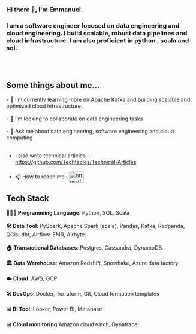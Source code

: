 ### Hi there 👋, I'm Emmanuel.



<h3>I am a software engineer focused on data engineering and cloud engineering. I build scalable, robust data pipelines and cloud infrastructure. I am also proficient in python , scala and sql. </h3> <br>
<p align="center">

<!-- <img align="center" alt="coding" src="https://cdn.dribbble.com/users/20368/screenshots/4012238/data_scene.gif"> -->

<img align="center" alt="" src="https://sigmoid-image.s3.amazonaws.com/wp-content/uploads/2022/02/22112809/Build-a-Winning-Data-Pipeline-Architecture-on-the-Cloud-for-CPG-1.gif">
</p>

<h2 >Some things about me...</h2>
- 🌱 I’m currently learning more on Apache Kafka and building scalable and optimized cloud infrastructure.<br><br>
- 👯 I’m looking to collaborate on data engineering tasks <br><br>
- 💬 Ask me about data engineering, software engineering and cloud computing <br><br>

- I also write technical articles -- https://github.com/Techtacles/Technical-Articles<br><br>
- 📫 How to reach me : 
<a href="https://www.linkedin.com/in/offisong-emmanuel-643b96195/" target="blank"><img align="center" src="https://raw.githubusercontent.com/rahuldkjain/github-profile-readme-generator/master/src/images/icons/Social/linked-in-alt.svg" alt="https://www.linkedin.com/in/offisong-emmanuel-643b96195/" height="30" width="40" /></a>
<br></h2>
<h2>Tech Stack</h2>


<p align="left">
 <b>🧑🏾‍💻 Programming Language</b>: Python, SQL, Scala<br>
<br> <b>🛠 Data Tool</b>: PySpark, Apache Spark (scala), Pandas, Kafka, Redpanda, QGis, dbt, Airflow, EMR, Airbyte<br>
<br> <b>🏠 Transactional Databases</b>: Postgres, Cassandra, DynamoDB<br>
<br> <b>🏛 Data Warehouse</b>: Amazon  Redshift, Snowflake, Azure data factory<br>
<br> <b>☁️ Cloud</b>: AWS, GCP<br>
<br> <b>🛠 DevOps</b>: Docker, Terraform, Git, Cloud formation templates<br>
<br> <b>📊 BI Tool</b>:  Looker, Power BI, Metabase<br>
<br> <b>📊 Cloud monitoring</b>:Amazon cloudwatch, Dynatrace.<br>

</p>


